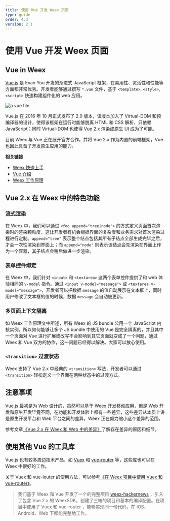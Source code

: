 ```yaml
---
title: 使用 Vue 开发 Weex 页面
type: guide
order: 4.3
version: 2.1
---
```


# 使用 Vue 开发 Weex 页面

## Vue in Weex

[Vue.js](https://vuejs.org/) 是 Evan You 开发的渐进式 JavaScript 框架，在易用性、灵活性和性能等方面都非常优秀。开发者能够通过撰写 `*.vue` 文件，基于 `<template>`, `<style>`, `<script>` 快速构建组件化的 web 应用。

![a vue file](//cn.vuejs.org/images/vue-component.png)

Vue.js 在 2016 年 10 月正式发布了 2.0 版本，该版本加入了 Virtual-DOM 和预编译器的设计，使得该框架在运行时能够脱离 HTML 和 CSS 解析，只依赖 JavaScript；同时 Virtual-DOM 也使得 Vue 2.x 渲染成原生 UI 成为了可能。

目前 Weex 与 Vue 正在展开官方合作，并将 Vue 2.x 作为内置的前端框架，Vue 也因此具备了开发原生应用的能力。

**相关链接**

* [Weex 快速上手](../index.html)
* [Vue 介绍](https://cn.vuejs.org/v2/guide/)
* [Weex 工作原理](./index.html)

## Vue 2.x 在 Weex 中的特色功能

### 流式渲染

在 Weex 中，我们可以通过 `<foo append="tree|node">` 的方式定义页面首次渲染时的渲染颗粒度，这让开发者有机会根据界面的复杂度和业务需求对首次渲染过程进行定制。`append="tree"` 表示整个结点包括其所有子结点全部生成完毕之后，才会一次性渲染到界面上；而 `append="node"` 则表示该结点会先渲染在界面上作为一个容器，其子结点会稍后做进一步渲染。

<!-- dotwe demo -->

### 表单控件绑定

在 Weex 中，我们针对 `<input>` 和 `<textarea>` 这两个表单控件提供了和 web 体验相同的 `v-model` 指令。通过 `<input v-model="message">` 或 `<textarea v-model="message">`，开发者可以把数据 `message` 的值自动展示在文本框上，同时用户修改了文本框的值的时候，数据 `message` 会自动被更新。

<!-- dotwe demo -->

### 多页面上下文隔离

如 Weex 工作原理文中所述，所有 Weex 的 JS bundle 公用一个 JavaScript 内核实例。所以如何能够让多个 JS bundle 中使用的 Vue 是完全隔离的，并且其中一个页面对 Vue 进行扩展或改写不会影响到其它页面就变成了一个问题，通过 Weex 和 Vue 双方的协作，这一问题已经得以解决。大家可以放心使用。

<!-- html5 apis -->

### `<transition>` 过渡状态

Weex 支持了 Vue 2.x 中经典的 `<transition>` 写法，开发者可以通过 `<transition>` 轻松定义一个界面在两种状态中的过渡方式。

## 注意事项

Vue.js 最初是为 Web 设计的，虽然可以基于 Weex 开发移动应用，但是 Web 开发和原生开发毕竟不同，在功能和开发体验上都有一些差异，这些差异从本质上讲是原生开发平台和 Web 平台之间的差异，Weex 正在努力缩小这个差异的范围。

参考文章[《Vue 2.x 在 Weex 和 Web 中的差异》](../../references/vue/index.html)了解存在差异的原因和细节。

## 使用其他 Vue 的工具库

Vue.js 也有较多周边技术产品，如 [Vuex](https://github.com/vuejs/vuex) 和 [vue-router](https://github.com/vuejs/vue-router) 等，这些库也可以在 Weex 中很好的工作。

关于 Vuex 和 vue-louter 的使用方法，可以参考[《在 Weex 项目中使用 Vuex 和 vue-router》](../../references/vue/difference-of-vuex.html)。

> 我们基于 Weex 和 Vue 开发了一个的完整项目 [weex-hackernews](https://github.com/weexteam/weex-hackernews) ，引入了包含 Vue 2.x 的 WeexSDK，创建了三端的项目和基本的编译配置。在项目中使用了 Vuex 和 vue-router ，能够实现同一份代码，在 iOS、Android、Web 下都能完整地工作。
